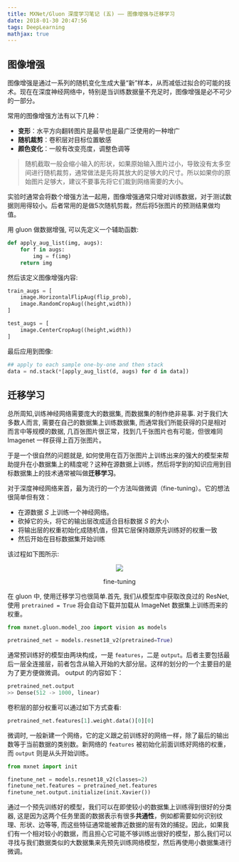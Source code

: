 ```yaml
---
title: MXNet/Gluon 深度学习笔记 (五) —— 图像增强与迁移学习
date: 2018-01-30 20:47:56
tags: DeepLearning
mathjax: true
---
```

## 图像增强
图像增强是通过一系列的随机变化生成大量“新”样本，从而减低过拟合的可能的技术。现在在深度神经网络中，特别是当训练数据量不充足时，图像增强是必不可少的一部分。

常用的图像增强方法有以下几种：

- **变形**：水平方向翻转图片是最早也是最广泛使用的一种增广
- **随机裁剪**：卷积层对目标位置敏感
- **颜色变化**：一般有改变亮度，调整色调等


>随机截取一般会缩小输入的形状，如果原始输入图片过小，导致没有太多空间进行随机裁剪，通常做法是先将其放大的足够大的尺寸。所以如果你的原始图片足够大，建议不要事先将它们裁到网络需要的大小。

实验时通常会将数个增强方法一起用，图像增强通常只增对训练数据，对于测试数据则用得较小。后者常用的是做5次随机剪裁，然后将5张图片的预测结果做均值。

用 gluon 做数据增强, 可以先定义一个辅助函数:
```python
def apply_aug_list(img, augs):
    for f in augs:
        img = f(img)
    return img
```
然后该定义图像增强内容:
```python
train_augs = [
    image.HorizontalFlipAug(flip_prob),
    image.RandomCropAug((height,width))
]

test_augs = [
    image.CenterCropAug((height,width))
]
```
最后应用到图像:
```python
## apply to each sample one-by-one and then stack
data = nd.stack(*[apply_aug_list(d, augs) for d in data])
```
## 迁移学习
总所周知,训练神经网络需要庞大的数据集, 而数据集的制作绝非易事. 对于我们大多数人而言, 需要在自己的数据集上训练数据集, 而通常我们所能获得的只是相对而言中等规模的数据, 几百张图片很正常，找到几千张图片也有可能，但很难同 Imagenet 一样获得上百万张图片。

于是一个很自然的问题就是, 如何使用在百万张图片上训练出来的强大的模型来帮助提升在小数据集上的精度呢？这种在源数据上训练，然后将学到的知识应用到目标数据集上的技术通常被叫做**迁移学习**。

对于深度神经网络来首，最为流行的一个方法叫做微调（fine-tuning）。它的想法很简单但有效：


* 在源数据 $S$ 上训练一个神经网络。
* 砍掉它的头，将它的输出层改成适合目标数据 $S$ 的大小
* 将输出层的权重初始化成随机值，但其它层保持跟原先训练好的权重一致
* 然后开始在目标数据集开始训练

该过程如下图所示:

<div align = center>
  <img src = "./fine-tuning.svg"/>
  <p>fine-tuning</p>
</div>

在 gluon 中, 使用迁移学习也很简单.首先, 我们从模型库中获取改良过的 ResNet, 使用 `pretrained = True` 将会自动下载并加载从 ImageNet 数据集上训练而来的权重。

```python
from mxnet.gluon.model_zoo import vision as models

pretrained_net = models.resnet18_v2(pretrained=True)
```
通常预训练好的模型由两块构成，一是 `features`，二是 `output`。后者主要包括最后一层全连接层，前者包含从输入开始的大部分层。这样的划分的一个主要目的是为了更方便做微调。
output 的内容如下：
```python
pretrained_net.output
>> Dense(512 -> 1000, linear)
```
卷积层的部分权重可以通过如下方式查看:
```python
pretrained_net.features[1].weight.data()[0][0]
```
微调时, 一般新建一个网络，它的定义跟之前训练好的网络一样，除了最后的输出数等于当前数据的类别数。新网络的 `features` 被初始化前面训练好网络的权重，而 `output` 则是从头开始训练。

```python
from mxnet import init

finetune_net = models.resnet18_v2(classes=2)
finetune_net.features = pretrained_net.features
finetune_net.output.initialize(init.Xavier())
```

通过一个预先训练好的模型，我们可以在即使较小的数据集上训练得到很好的分类器, 这是因为这两个任务里面的数据表示有很多**共通性**，例如都需要如何识别纹理、形状、边等等, 而这些特征通常能被靠近数据的层有效的捕捉。因此，如果我们有一个相对较小的数据，而且担心它可能不够训练出很好的模型，那么我们可以寻找与我们数据类似的大数据集来先预先训练网络模型，然后再使用小数据集进行微调。
